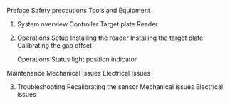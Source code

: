 Preface
Safety precautions
Tools and Equipment

1. System overview
Controller
Target plate
Reader

2. Operations
	Setup
Installing the reader
Installing the target plate
Calibrating the gap offset

	Operations
Status light position indicator

Maintenance
Mechanical Issues
Electrical Issues

3. Troubleshooting
Recalibrating the sensor
Mechanical issues
Electrical issues
